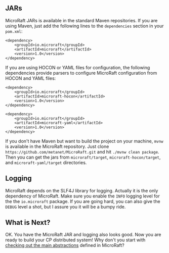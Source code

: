 ## JARs

MicroRaft JARs is available in the standard Maven repositories. If you are 
using Maven, just add the following lines to the `dependencies` section in 
your `pom.xml`:

~~~~{.java}
<dependency>
    <groupId>io.microraft</groupId>
    <artifactId>microraft</artifactId>
    <version>1.0</version>
</dependency>
~~~~

If you are using HOCON or YAML files for configuration, the following 
dependencies provide parsers to configure MicroRaft configuration from HOCON 
and YAML files:

~~~~
<dependency>
	<groupId>io.microraft</groupId>
	<artifactId>microraft-hocon</artifactId>
	<version>1.0</version>
</dependency>
~~~~

~~~~
<dependency>
	<groupId>io.microraft</groupId>
	<artifactId>microraft-yaml</artifactId>
	<version>1.0</version>
</dependency>
~~~~

If you don't have Maven but want to build the project on your machine, `mvnw` 
is available in the MicroRaft repository. Just clone 
`https://github.com/metanet/MicroRaft.git` and hit `./mvnw clean package`. 
Then you can get the jars from `microraft/target`, `microraft-hocon/target`, 
and `microraft-yaml/target` directories. 


## Logging

MicroRaft depends on the SLF4J library for logging. Actually it is the only
dependency of MicroRaft. Make sure you enable the `INFO` logging level for the 
the `io.microraft` package. If you are going hard, you can also give 
the `DEBUG` level a shot, but I assure you it will be a bumpy ride.


## What is Next?

OK. You have the MicroRaft JAR and logging also looks good. Now you are ready
to build your CP distributed system! Why don't you start with
[checking out the main abstractions](main-abstractions.md) defined in 
MicroRaft?   
